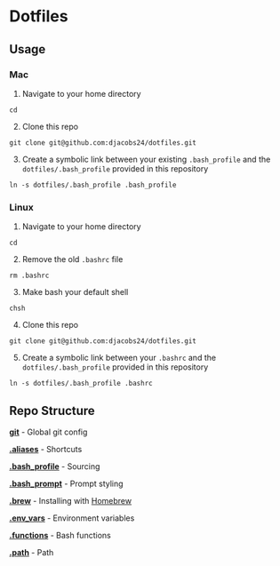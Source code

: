 # Dotfiles

## Usage

### Mac
1. Navigate to your home directory
```
cd
```
2. Clone this repo
```
git clone git@github.com:djacobs24/dotfiles.git
```
3. Create a symbolic link between your existing `.bash_profile` and the `dotfiles/.bash_profile` provided in this repository
```
ln -s dotfiles/.bash_profile .bash_profile
```

### Linux
1. Navigate to your home directory
```
cd
```
2. Remove the old `.bashrc` file
```
rm .bashrc
```
3. Make bash your default shell
```
chsh
```
4. Clone this repo
```
git clone git@github.com:djacobs24/dotfiles.git
```
5. Create a symbolic link between your `.bashrc` and the `dotfiles/.bash_profile` provided in this repository
```
ln -s dotfiles/.bash_profile .bashrc
```

## Repo Structure

[**git**](./git) - Global git config

[**.aliases**](./.aliases) - Shortcuts

[**.bash_profile**](./.bash_profile) - Sourcing

[**.bash_prompt**](./.bash_prompt) - Prompt styling

[**.brew**](./.brew) - Installing with [Homebrew](https://brew.sh/)

[**.env_vars**](./.env_vars) - Environment variables

[**.functions**](./.functions) - Bash functions

[**.path**](./.path) - Path
